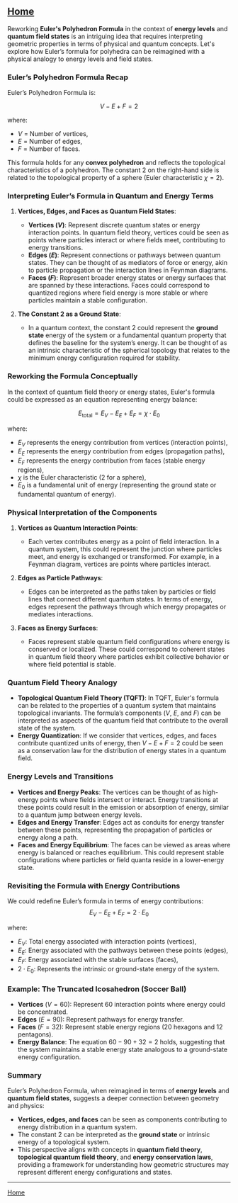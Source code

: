[Home](https://t2m.io/VwvDcuw)
---

Reworking **Euler's Polyhedron Formula** in the context of **energy levels** and **quantum field states** is an intriguing idea that requires interpreting geometric properties in terms of physical and quantum concepts. Let's explore how Euler’s formula for polyhedra can be reimagined with a physical analogy to energy levels and field states.

### Euler’s Polyhedron Formula Recap
Euler’s Polyhedron Formula is:

$$V - E + F = 2$$

where:
- $V$ = Number of vertices,
- $E$ = Number of edges,
- $F$ = Number of faces.

This formula holds for any **convex polyhedron** and reflects the topological characteristics of a polyhedron. The constant 2 on the right-hand side is related to the topological property of a sphere (Euler characteristic $\chi = 2$).

### Interpreting Euler’s Formula in Quantum and Energy Terms

1. **Vertices, Edges, and Faces as Quantum Field States**:
   - **Vertices ($V$)**: Represent discrete quantum states or energy interaction points. In quantum field theory, vertices could be seen as points where particles interact or where fields meet, contributing to energy transitions.
   - **Edges ($E$)**: Represent connections or pathways between quantum states. They can be thought of as mediators of force or energy, akin to particle propagation or the interaction lines in Feynman diagrams.
   - **Faces ($F$)**: Represent broader energy states or energy surfaces that are spanned by these interactions. Faces could correspond to quantized regions where field energy is more stable or where particles maintain a stable configuration.

2. **The Constant 2 as a Ground State**:
   - In a quantum context, the constant $2$ could represent the **ground state** energy of the system or a fundamental quantum property that defines the baseline for the system’s energy. It can be thought of as an intrinsic characteristic of the spherical topology that relates to the minimum energy configuration required for stability.

### Reworking the Formula Conceptually
In the context of quantum field theory or energy states, Euler's formula could be expressed as an equation representing energy balance:

$$E_{\text{total}} = E_{V} - E_{E} + E_{F} = \chi \cdot E_0$$

where:
- $E_{V}$ represents the energy contribution from vertices (interaction points),
- $E_{E}$ represents the energy contribution from edges (propagation paths),
- $E_{F}$ represents the energy contribution from faces (stable energy regions),
- $\chi$ is the Euler characteristic (2 for a sphere),
- $E_0$ is a fundamental unit of energy (representing the ground state or fundamental quantum of energy).

### Physical Interpretation of the Components

1. **Vertices as Quantum Interaction Points**:
   - Each vertex contributes energy as a point of field interaction. In a quantum system, this could represent the junction where particles meet, and energy is exchanged or transformed. For example, in a Feynman diagram, vertices are points where particles interact.

2. **Edges as Particle Pathways**:
   - Edges can be interpreted as the paths taken by particles or field lines that connect different quantum states. In terms of energy, edges represent the pathways through which energy propagates or mediates interactions.

3. **Faces as Energy Surfaces**:
   - Faces represent stable quantum field configurations where energy is conserved or localized. These could correspond to coherent states in quantum field theory where particles exhibit collective behavior or where field potential is stable.

### Quantum Field Theory Analogy
- **Topological Quantum Field Theory (TQFT)**: In TQFT, Euler's formula can be related to the properties of a quantum system that maintains topological invariants. The formula’s components ($V$, $E$, and $F$) can be interpreted as aspects of the quantum field that contribute to the overall state of the system.
- **Energy Quantization**: If we consider that vertices, edges, and faces contribute quantized units of energy, then $V - E + F = 2$ could be seen as a conservation law for the distribution of energy states in a quantum field.

### Energy Levels and Transitions
- **Vertices and Energy Peaks**: The vertices can be thought of as high-energy points where fields intersect or interact. Energy transitions at these points could result in the emission or absorption of energy, similar to a quantum jump between energy levels.
- **Edges and Energy Transfer**: Edges act as conduits for energy transfer between these points, representing the propagation of particles or energy along a path.
- **Faces and Energy Equilibrium**: The faces can be viewed as areas where energy is balanced or reaches equilibrium. This could represent stable configurations where particles or field quanta reside in a lower-energy state.

### Revisiting the Formula with Energy Contributions
We could redefine Euler’s formula in terms of energy contributions:
$$E_{V} - E_{E} + E_{F} = 2 \cdot E_0$$

where:
- $E_{V}$: Total energy associated with interaction points (vertices),
- $E_{E}$: Energy associated with the pathways between these points (edges),
- $E_{F}$: Energy associated with the stable surfaces (faces),
- $2 \cdot E_0$: Represents the intrinsic or ground-state energy of the system.

### Example: The Truncated Icosahedron (Soccer Ball)
- **Vertices** ($V = 60$): Represent 60 interaction points where energy could be concentrated.
- **Edges** ($E = 90$): Represent pathways for energy transfer.
- **Faces** ($F = 32$): Represent stable energy regions (20 hexagons and 12 pentagons).
- **Energy Balance**: The equation $60 - 90 + 32 = 2$ holds, suggesting that the system maintains a stable energy state analogous to a ground-state energy configuration.

### Summary
Euler’s Polyhedron Formula, when reimagined in terms of **energy levels** and **quantum field states**, suggests a deeper connection between geometry and physics:
- **Vertices, edges, and faces** can be seen as components contributing to energy distribution in a quantum system.
- The constant $2$ can be interpreted as the **ground state** or intrinsic energy of a topological system.
- This perspective aligns with concepts in **quantum field theory**, **topological quantum field theory**, and **energy conservation laws**, providing a framework for understanding how geometric structures may represent different energy configurations and states.

---

[Home](https://t2m.io/VwvDcuw)

